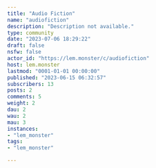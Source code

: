 ```yaml
---
title: "Audio Fiction" 
name: "audiofiction"
description: "Description not available."
type: community
date: "2023-07-06 18:29:22"
draft: false
nsfw: false
actor_id: "https://lem.monster/c/audiofiction"
host: lem.monster
lastmod: "0001-01-01 00:00:00"
published: "2023-06-15 06:32:57"
subscribers: 13
posts: 2
comments: 5
weight: 2
dau: 2
wau: 2
mau: 3
instances:
- "lem_monster"
tags: 
- "lem_monster"

---
```

